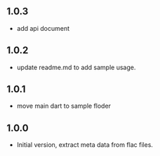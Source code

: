 ## 1.0.3
- add api document 

## 1.0.2
- update readme.md to add sample usage.

## 1.0.1
- move main dart to sample floder

## 1.0.0
- Initial version, extract meta data from flac files.

